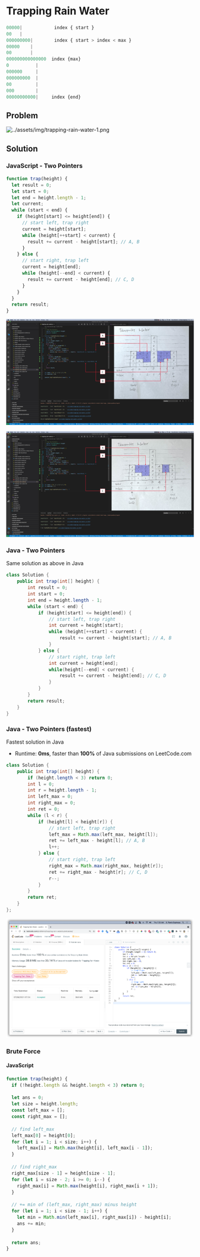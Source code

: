 # Trapping Rain Water

```js
00000|            index { start }
00   |
000000000|        index { start > index < max }
00000    |
00       |
000000000000000  index {max}
0          |
000000     |
000000000  |
00         |
000        |
00000000000|     index {end}
```

## Problem

![../assets/img/trapping-rain-water-1.png](../assets/img/trapping-rain-water-1.png)

## Solution

### JavaScript - Two Pointers

```js
function trap(height) {
  let result = 0;
  let start = 0;
  let end = height.length - 1;
  let current;
  while (start < end) {
    if (height[start] <= height[end]) {
      // start left, trap right  
      current = height[start];
      while (height[++start] < current) {
        result += current - height[start]; // A, B
      }
    } else {
      // start right, trap left  
      current = height[end];
      while (height[--end] < current) {
        result += current - height[end]; // C, D
      }
    }
  }
  return result;
}
```

![../assets/img/trapping-rain-water-code-1.jpg](../assets/img/trapping-rain-water-code-1.jpg)

![../assets/img/trapping-rain-water-code-2.jpg](../assets/img/trapping-rain-water-code-2.jpg)

### Java - Two Pointers

Same solution as above in Java

```java
class Solution {
    public int trap(int[] height) {
        int result = 0;
        int start = 0;
        int end = height.length - 1;
        while (start < end) {
            if (height[start] <= height[end]) {
                // start left, trap right
                int current = height[start];
                while (height[++start] < current) {
                    result += current - height[start]; // A, B
                }
            } else {
                // start right, trap left
                int current = height[end];
                while(height[--end] < current) {
                    result += current - height[end]; // C, D
                }
            }
        }
        return result;
    }
}
```

### Java - Two Pointers (fastest)

Fastest solution in Java

- Runtime: **0ms**, faster than **100%** of Java submissions on LeetCode.com

```java
class Solution {
    public int trap(int[] height) {
        if (height.length < 3) return 0;
        int l = 0;
        int r = height.length - 1;
        int left_max = 0;
        int right_max = 0;
        int ret = 0;
        while (l < r) {
            if (height[l] < height[r]) {
                // start left, trap right
                left_max = Math.max(left_max, height[l]);
                ret += left_max - height[l]; // A, B
                l++;
            } else { 
                // start right, trap left
                right_max = Math.max(right_max, height[r]);
                ret += right_max - height[r]; // C, D
                r--;
            }
        }
        return ret;
    }
};
```

![../assets/img/trapping-rain-water-leetcode-java.png](../assets/img/trapping-rain-water-leetcode-java.png)

### Brute Force

#### JavaScript

```js
function trap(height) {
  if (!height.length && height.length < 3) return 0;

  let ans = 0;
  let size = height.length;
  const left_max = [];
  const right_max = [];

  // find left_max
  left_max[0] = height[0];
  for (let i = 1; i < size; i++) {
    left_max[i] = Math.max(height[i], left_max[i - 1]);
  }

  // find right_max
  right_max[size - 1] = height[size - 1];
  for (let i = size - 2; i >= 0; i--) {
    right_max[i] = Math.max(height[i], right_max[i + 1]);
  }

  // += min of (left_max, right_max) minus height
  for (let i = 1; i < size - 1; i++) {
    let min = Math.min(left_max[i], right_max[i]) - height[i];
    ans += min;
  }

  return ans;
}
```
